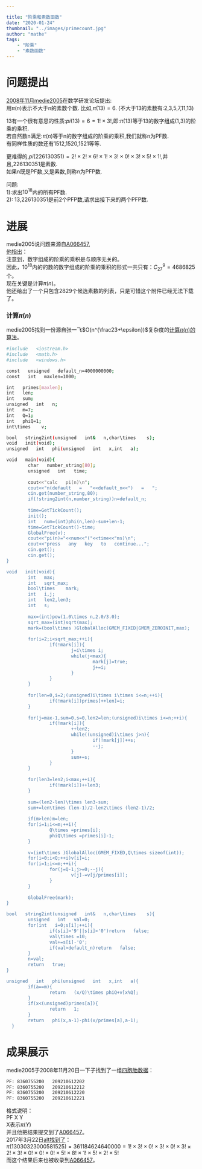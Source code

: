 ```yaml
---

title: "阶乘和素数函数"
date: "2020-01-24"
thumbnail: "../images/primecount.jpg"
author: "mathe"
tags: 
    - "阶乘"
    - "素数函数" 
---
```


# 问题提出
[2008年11月medie2005](https://bbs.emath.ac.cn/thread-918-1-2.html)在数学研发论坛提出:  
用$\pi(n)$表示不大于n的素数个数.
比如,$\pi(13)=6$.     (不大于13的素数有:2,3,5,7,11,13)

 13有一个很有意思的性质:$pi(13)=6=1! \times 3!$,即:$\pi(13)$等于13的数字组成(1,3)的阶乘的乘积.  
若自然数n满足:$\pi(n)$等于n的数字组成的阶乘的乘积,我们就称n为PF数.  
有同样性质的数还有1512,1520,1521等等.

更难得的,$pi(226130351)=2!\times 2!\times 6!\times 1!\times 3!\times 0!\times 3!\times 5!\times 1!$,并且,226130351是素数.  
如果n既是PF数,又是素数,则称n为PFP数.

问题:  
1):求出$10^{18}$内的所有PF数.  
2): 13,226130351是前2个PFP数,请求出接下来的两个PFP数.  

# 进展
medie2005说问题来源自[A066457](http://oeis.org/A066457),  
[他指出](https://bbs.emath.ac.cn/forum.php?mod=redirect&goto=findpost&ptid=918&pid=12056&fromuid=20)：  
注意到，数字组成的阶乘的乘积是与顺序无关的。  
因此，$10^{18}$内的的数的数字组成的阶乘的乘积的形式一共只有：$C_27^9=4686825$个。  
现在关键是计算$\pi(n)$。  
他还给出了一个只包含2829个候选素数的列表，只是可惜这个附件已经无法下载了。  

### 计算$\pi(n)$
medie2005找到一份源自张一飞$O(n^{\frac23+\epsilon})$复杂度的[计算$\pi(n)$的算法](https://bbs.emath.ac.cn/forum.php?mod=redirect&goto=findpost&ptid=918&pid=12125&fromuid=20)。
```bash
#include   <iostream.h>   
#include   <math.h>   
#include   <windows.h>   

const   unsigned   default_n=4000000000;   
const   int   maxlen=1000;   

int   primes[maxlen];   
int   len;   
int   sum;   
unsigned   int   n;   
int   m=7;   
int   Q=1;   
int   phiQ=1;   
int\times    v;   

bool   string2int(unsigned   int&   n,char\times    s);   
void   init(void);   
unsigned   int   phi(unsigned   int   x,int   a);   

void   main(void){   
        char   number_string[80];   
        unsigned   int   time;   
    
        cout<<"calc   pi(n)\n";   
        cout<<"n(default   =   "<<default_n<<")   =   ";   
        cin.get(number_string,80);   
        if(!string2int(n,number_string))n=default_n;   
    
        time=GetTickCount();   
        init();   
        int   num=(int)phi(n,len)-sum+len-1;   
        time=GetTickCount()-time;   
        GlobalFree(v);   
        cout<<"pi(n)="<<num<<"("<<time<<"ms)\n";   
        cout<<"press   any   key   to   continue...";   
        cin.get();   
        cin.get();   
}   

void   init(void){   
        int   max;   
        int   sqrt_max;   
        bool\times    mark;   
        int   i,j;   
        int   len2,len3;   
        int   s;   
    
        max=(int)pow(1.0\times n,2.0/3.0);   
        sqrt_max=(int)sqrt(max);   
        mark=(bool\times )GlobalAlloc(GMEM_FIXED|GMEM_ZEROINIT,max);   
    
        for(i=2;i<sqrt_max;++i){   
                if(!mark[i]){   
                        j=i\times i;   
                        while(j<max){   
                                mark[j]=true;   
                                j+=i;   
                        }   
                }   
        }   
    
        for(len=0,i=2;(unsigned)i\times i\times i<=n;++i){   
                if(!mark[i])primes[++len]=i;   
        }   
    
        for(j=max-1,sum=0,s=0,len2=len;(unsigned)i\times i<=n;++i){   
                if(!mark[i]){   
                        ++len2;   
                        while((unsigned)i\times j>n){   
                                if(!mark[j])++s;   
                                --j;   
                        }   
                        sum+=s;   
                }   
        }   
    
        for(len3=len2;i<max;++i){   
                if(!mark[i])++len3;   
        }   
    
        sum=(len2-len)\times len3-sum;   
        sum+=len\times (len-1)/2-len2\times (len2-1)/2;   
    
        if(m>len)m=len;   
        for(i=1;i<=m;++i){   
                Q\times =primes[i];   
                phiQ\times =primes[i]-1;   
        }   
    
        v=(int\times )GlobalAlloc(GMEM_FIXED,Q\times sizeof(int));   
        for(i=0;i<Q;++i)v[i]=i;   
        for(i=1;i<=m;++i){   
                for(j=Q-1;j>=0;--j){   
                        v[j]-=v[j/primes[i]];   
                }   
        }   
    
        GlobalFree(mark);   
}   

bool   string2int(unsigned   int&   n,char\times    s){   
        unsigned   int   val=0;   
        for(int   i=0;s[i];++i){   
                if(s[i]>'9'||s[i]<'0')return   false;   
                val\times =10;   
                val+=s[i]-'0';   
                if(val>default_n)return   false;   
        }   
        n=val;   
        return   true;   
}   

unsigned   int   phi(unsigned   int   x,int   a){   
        if(a==m){   
                return   (x/Q)\times phiQ+v[x%Q];   
        }   
        if(x<(unsigned)primes[a]){   
                return   1;   
        }   
        return   phi(x,a-1)-phi(x/primes[a],a-1);   
  }  
```

# 成果展示
medie2005于2008年11月20日一下子找到了一组[四胞胎数据](https://bbs.emath.ac.cn/forum.php?mod=redirect&goto=findpost&ptid=918&pid=12151&fromuid=20)：  
```bash
PF: 8360755200   209210612202
PF: 8360755200   209210612212
PF: 8360755200   209210612220
PF: 8360755200   209210612221
```
格式说明：  
PF  X Y  
X表示$\pi(Y)$  
并且他把结果提交到了[A066457](http://oeis.org/A066457)。  
2017年3月22日[alt找到了](https://bbs.emath.ac.cn/forum.php?mod=redirect&goto=findpost&ptid=918&pid=65705&fromuid=20)：  
$\pi(13030323000581525)=361184624640000=1!\times 3!\times 0!\times 3!\times 0!\times 3!\times 2!\times 3!\times 0!\times 0!\times 0!\times 5!\times 8!\times 1!\times 5!\times 2!\times 5!$  
而这个结果后来也被收录到[A066457](http://oeis.org/A066457)。
